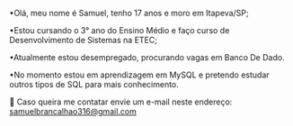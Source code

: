 •Olá, meu nome é Samuel, tenho 17 anos e moro em Itapeva/SP;

•Estou cursando o 3° ano do Ensino Médio e faço curso de Desenvolvimento de Sistemas na ETEC;

•Atualmente estou desempregado, procurando vagas em Banco De Dado. 

•No momento estou em aprendizagem em MySQL e pretendo estudar outros tipos de SQL para mais conhecimento.

💌 Caso queira me contatar envie um e-mail neste endereço: samuelbrancalhao316@gmail.com
